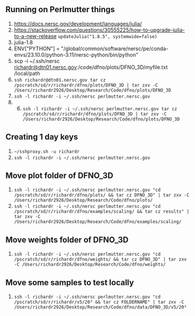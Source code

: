 ## Running on Perlmutter things

1. https://docs.nersc.gov/development/languages/julia/
2. https://stackoverflow.com/questions/30555225/how-to-upgrade-julia-to-a-new-release `updateJulia("1.8.5", systemwide=false)`
3. julia-1.8
4. ENV["PYTHON"] = "/global/common/software/nersc/pe/conda-envs/23.10.0/python-3.11/nersc-python/bin/python"
5. scp -i ~/.ssh/nersc richardr@dtn01.nersc.gov:/code/dfno/plots/DFNO_3D/myfile.txt /local/path
6. `ssh richardr@dtn01.nersc.gov tar cz /pscratch/sd/r/richardr/dfno/plots/DFNO_3D | tar zxv -C /Users/richardr2926/Desktop/Research/Code/dfno/plots/DFNO_3D`
7. `ssh -l richardr -i ~/.ssh/nersc perlmutter.nersc.gov`
8. 6. `ssh -l richardr -i ~/.ssh/nersc perlmutter.nersc.gov tar cz /pscratch/sd/r/richardr/dfno/plots/DFNO_3D | tar zxv -C /Users/richardr2926/Desktop/Research/Code/dfno/plots/DFNO_3D`

## Creating 1 day keys

1. `~/sshproxy.sh -u richardr`
2. `ssh -l richardr -i ~/.ssh/nersc perlmutter.nersc.gov`

## Move plot folder of DFNO_3D

1. `ssh -l richardr -i ~/.ssh/nersc perlmutter.nersc.gov "cd /pscratch/sd/r/richardr/dfno/plots/ && tar cz DFNO_3D" | tar zxv -C /Users/richardr2926/Desktop/Research/Code/dfno/plots/`
2. `ssh -l richardr -i ~/.ssh/nersc perlmutter.nersc.gov "cd /pscratch/sd/r/richardr/dfno/examples/scaling/ && tar cz results" | tar zxv -C /Users/richardr2926/Desktop/Research/Code/dfno/examples/scaling/`

## Move weights folder of DFNO_3D

1. `ssh -l richardr -i ~/.ssh/nersc perlmutter.nersc.gov "cd /pscratch/sd/r/richardr/dfno/weights/ && tar cz DFNO_3D" | tar zxv -C /Users/richardr2926/Desktop/Research/Code/dfno/weights/`

## Move some samples to test locally

1. `ssh -l richardr -i ~/.ssh/nersc perlmutter.nersc.gov "cd /pscratch/sd/r/richardr/v5/20³ && tar cz FOLDERNAME" | tar zxv -C /Users/richardr2926/Desktop/Research/Code/dfno/data/DFNO_3D/v5/20³`
